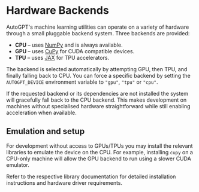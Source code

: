 # Hardware Backends

AutoGPT's machine learning utilities can operate on a variety of hardware
through a small pluggable backend system. Three backends are provided:

- **CPU** – uses [NumPy](https://numpy.org) and is always available.
- **GPU** – uses [CuPy](https://cupy.dev) for CUDA compatible devices.
- **TPU** – uses [JAX](https://github.com/google/jax) for TPU accelerators.

The backend is selected automatically by attempting GPU, then TPU, and finally
falling back to CPU. You can force a specific backend by setting the
`AUTOGPT_DEVICE` environment variable to `"gpu"`, `"tpu"` or `"cpu"`.

If the requested backend or its dependencies are not installed the system will
gracefully fall back to the CPU backend. This makes development on machines
without specialised hardware straightforward while still enabling acceleration
when available.

## Emulation and setup

For development without access to GPUs/TPUs you may install the relevant
libraries to emulate the device on the CPU. For example, installing `cupy` on a
CPU-only machine will allow the GPU backend to run using a slower CUDA emulator.

Refer to the respective library documentation for detailed installation
instructions and hardware driver requirements.
